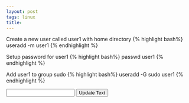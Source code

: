 ```yaml
---
layout: post
tags: linux
title:
---
```

Create a new user called user1 with home directory
{% highlight bash%}
useradd -m user1
{% endhighlight %}

Setup password for user1
{% highlight bash%}
passwd user1
{% endhighlight %}

Add user1 to group sudo
{% highlight bash%}
useradd -G sudo user1
{% endhighlight %}

<div class="input-append">
  <input class="span5" id="changeme" type="text">
  <button class="btn" type="button" id="change_button">Update Text</button>
</div>

<script>
var old_val = $('#changeme').val();
$('#change_button').on('click', function(){
    $(".bash,p").each(function(i){
        $(this).text($(this).text().replace(old_val, $('#changeme').val()));
    });
    old_val = $('#changeme').val();
});
</script>
